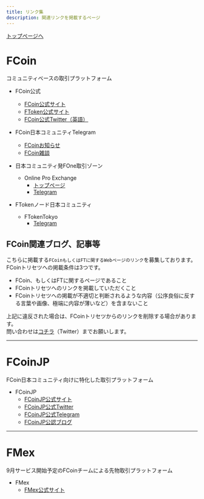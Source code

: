 ```yaml
---
title: リンク集
description: 関連リンクを掲載するページ
---
```


[トップページへ](./)

# FCoin
コミュニティベースの取引プラットフォーム

- FCoin公式
    - [FCoin公式サイト](https://www.fcoin.com)
    - [FToken公式サイト](https://ftoken.com)
    - [FCoin公式Twitter（英語）](https://twitter.com/FCoinOfficial)

- FCoin日本コミュニティTelegram
    - [FCoinお知らせ](https://t.me/fcoinfanjapanese)
    - [FCoin雑談](https://t.me/fcoinchatjapanese)
    
- 日本コミュニティ発FOne取引ゾーン
    - Online Pro Exchange
        - [トップページ](https://www.fcoin.com/category/onlineproexchange)
        - [Telegram](https://t.me/OnlinePro_Exchange)
        
- FTokenノード日本コミュニティ
    - FTokenTokyo
        - [Telegram](https://t.me/ftokentokyo)
        
## FCoin関連ブログ、記事等

こちらに掲載する`FCoinもしくはFTに関するWebページのリンク`を募集しております。  
FCoinトリセツへの掲載条件は3つです。
- FCoin、もしくはFTに関するページであること
- FCoinトリセツへのリンクを掲載していただくこと
- FCoinトリセツへの掲載が不適切と判断されるような内容（公序良俗に反する言葉や画像、極端に内容が薄いなど）を含まないこと

上記に違反された場合は、FCoinトリセツからのリンクを削除する場合があります。  
問い合わせは[コチラ](https://twitter.com/lucied2007)（Twitter）までお願いします。

---        

# FCoinJP
FCoin日本コミュニティ向けに特化した取引プラットフォーム

- FCoinJP
    - [FCoinJP公式サイト](https://www.fcoinjp.com)
    - [FCoinJP公式Twitter](https://twitter.com/fcoin_jp)
    - [FCoinJP公式Telegram](https://t.me/FCoinJPofficial)
    - [FCoinJP公認ブログ](https://fcoin-fan.jp/)
   
---
 
# FMex
9月サービス開始予定のFCoinチームによる先物取引プラットフォーム

- FMex
    - [FMex公式サイト](https://www.fmex.com/)
